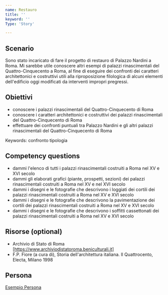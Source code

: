 ```yaml
---
name: Restauro
title: ''
keyword: ''
Type: 'Story'

---
```


## Scenario
Sono stato incaricato di fare il progetto di restauro di Palazzo Nardini a Roma. Mi sarebbe utile conoscere altri esempi di palazzi rinascimentali del Quattro-Cinquecento a Roma, al fine di eseguire dei confronti dei caratteri architettonici e costruttivi utili alla riproposizione filologica di alcuni elementi dell'edificio oggi modificati da interventi impropri pregressi.

## Obiettivi
- conoscere i palazzi rinascimentali del Quattro-Cinquecento di Roma
- conoscere i caratteri architettonici e costruttivi dei palazzi rinascimentali del Quattro-Cinquecento di Roma
- effettuare dei confronti puntuali tra Palazzo Nardini e gli altri palazzi rinascimentali del Quattro-Cinquecento di Roma

Keywords: confronto tipologia 

## Competency questions
- dammi l'elenco di tutti i palazzi rinascimentali costruiti a Roma nel XV e XVI secolo
- dammi gli elaborati grafici (piante, prospetti, sezioni) dei palazzi rinascimentali costruiti a Roma nel XV e nel XVI secolo
- dammi i disegni e le fotografie che descrivono i loggiati dei cortili dei palazzi rinascimentali costruiti a Roma nel XV e XVI secolo
- dammi i disegni e le fotografie che descrivono la pavimentazione dei cortili dei palazzi rinascimentali costruiti a Roma nel XV e XVI secolo
- dammi i disegni e le fotografie che descrivono i soffitti cassettonati dei palazzi rinascimentali costruiti a Roma nel XV e XVI secolo


## Risorse (optional)
- Archivio di Stato di Roma [https://www.archiviodistatoroma.beniculturali.it]
- F.P. Fiore (a cura di), Storia dell'architettura italiana. Il Quattrocento, Electa, Milano 1998

## Persona
[Esempio Persona](https://github.com/read-project/stories/blob/main/Persona/Esempio.md) 
